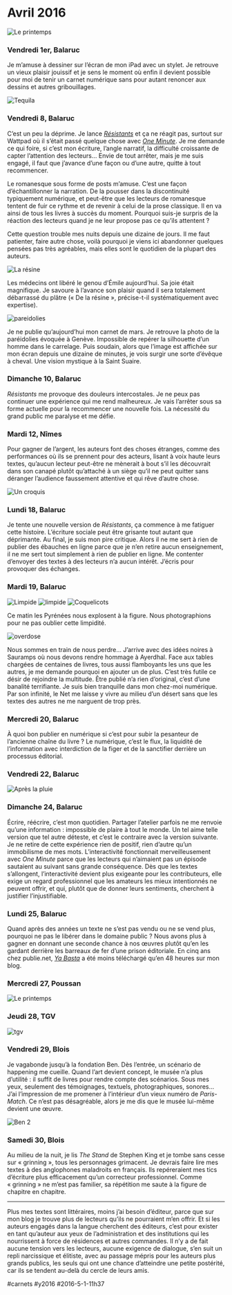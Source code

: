 # Avril 2016

![Le printemps](_i/horses.webp)

### Vendredi 1er, Balaruc

Je m’amuse à dessiner sur l’écran de mon iPad avec un stylet. Je retrouve un vieux plaisir jouissif et je sens le moment où enfin il devient possible pour moi de tenir un carnet numérique sans pour autant renoncer aux dessins et autres gribouillages.

![Tequila](_i/avril1.webp)

### Vendredi 8, Balaruc

C’est un peu la déprime. Je lance *[Résistants](../../page/resistants)* et ça ne réagit pas, surtout sur Wattpad où il s’était passé quelque chose avec *[One Minute](../../page/une-minute)*. Je me demande ce qui foire, si c’est mon écriture, l’angle narratif, la difficulté croissante de capter l’attention des lecteurs… Envie de tout arrêter, mais je me suis engagé, il faut que j’avance d’une façon ou d’une autre, quitte à tout recommencer.

Le romanesque sous forme de posts m’amuse. C’est une façon d’échantillonner la narration. De la pousser dans la discontinuité typiquement numérique, et peut-être que les lecteurs de romanesque tentent de fuir ce rythme et de revenir à celui de la prose classique. Il en va ainsi de tous les livres à succès du moment. Pourquoi suis-je surpris de la réaction des lecteurs quand je ne leur propose pas ce qu’ils attentent ?

Cette question trouble mes nuits depuis une dizaine de jours. Il me faut patienter, faire autre chose, voilà pourquoi je viens ici abandonner quelques pensées pas très agréables, mais elles sont le quotidien de la plupart des auteurs.

![La résine](_i/resine.webp)

Les médecins ont libéré le genou d’Émile aujourd’hui. Sa joie était magnifique. Je savoure à l’avance son plaisir quand il sera totalement débarrassé du plâtre (« De la résine », précise-t-il systématiquement avec expertise).

![pareidolies](_i/pareidolies.webp)

Je ne publie qu’aujourd’hui mon carnet de mars. Je retrouve la photo de la paréidolies évoquée à Genève. Impossible de repérer la silhouette d’un homme dans le carrelage. Puis soudain, alors que l’image est affichée sur mon écran depuis une dizaine de minutes, je vois surgir une sorte d’évêque à cheval. Une vision mystique à la Saint Suaire.

### Dimanche 10, Balaruc

*Résistants* me provoque des douleurs intercostales. Je ne peux pas continuer une expérience qui me rend malheureux. Je vais l’arrêter sous sa forme actuelle pour la recommencer une nouvelle fois. La nécessité du grand public me paralyse et me défie.

### Mardi 12, Nîmes

Pour gagner de l’argent, les auteurs font des choses étranges, comme des performances où ils se prennent pour des acteurs, lisant à voix haute leurs textes, qu’aucun lecteur peut-être ne mènerait à bout s’il les découvrait dans son canapé plutôt qu’attaché à un siège qu’il ne peut quitter sans déranger l’audience faussement attentive et qui rêve d’autre chose.

![Un croquis](_i/croqui.webp)

### Lundi 18, Balaruc

Je tente une nouvelle version de *Résistants*, ça commence à me fatiguer cette histoire. L’écriture sociale peut être grisante tout autant que déprimante. Au final, je suis mon pire critique. Alors il ne me sert à rien de publier des ébauches en ligne parce que je n’en retire aucun enseignement, il ne me sert tout simplement à rien de publier en ligne. Me contenter d’envoyer des textes à des lecteurs n’a aucun intérêt. J’écris pour provoquer des échanges.

### Mardi 19, Balaruc

![Limpide](_i/limpide.webp)
![limpide](_i/limpide2.webp)
![Coquelicots](_i/coquelicot.webp)

Ce matin les Pyrénées nous explosent à la figure. Nous photographions pour ne pas oublier cette limpidité.

![overdose](_i/overdose.webp)

Nous sommes en train de nous perdre… J’arrive avec des idées noires à Sauramps où nous devons rendre hommage à Ayerdhal. Face aux tables chargées de centaines de livres, tous aussi flamboyants les uns que les autres, je me demande pourquoi en ajouter un de plus. C’est très futile ce désir de rejoindre la multitude. Être publié n’a rien d’original, c’est d’une banalité terrifiante. Je suis bien tranquille dans mon chez-moi numérique. Par son infinité, le Net me laisse y vivre au milieu d’un désert sans que les textes des autres ne me narguent de trop près.

### Mercredi 20, Balaruc

À quoi bon publier en numérique si c’est pour subir la pesanteur de l’ancienne chaîne du livre ? Le numérique, c’est le flux, la liquidité de l’information avec interdiction de la figer et de la sanctifier derrière un processus éditorial.

### Vendredi 22, Balaruc

![Après la pluie](_i/pluie.webp)

### Dimanche 24, Balaruc

Écrire, réécrire, c’est mon quotidien. Partager l’atelier parfois ne me renvoie qu’une information : impossible de plaire à tout le monde. Un tel aime telle version que tel autre déteste, et c’est le contraire avec la version suivante. Je ne retire de cette expérience rien de positif, rien d’autre qu’un immobilisme de mes mots. L’interactivité fonctionnait merveilleusement avec *One Minute* parce que les lecteurs qui n’aimaient pas un épisode sautaient au suivant sans grande conséquence. Dès que les textes s’allongent, l’interactivité devient plus exigeante pour les contributeurs, elle exige un regard professionnel que les amateurs les mieux intentionnés ne peuvent offrir, et qui, plutôt que de donner leurs sentiments, cherchent à justifier l’injustifiable.

### Lundi 25, Balaruc

Quand après des années un texte ne s’est pas vendu ou ne se vend plus, pourquoi ne pas le libérer dans le domaine public ? Nous avons plus à gagner en donnant une seconde chance à nos œuvres plutôt qu’en les gardant derrière les barreaux de fer d’une prison éditoriale. En cinq ans chez publie.net, *[Ya Basta](../../page/ya-basta)* a été moins téléchargé qu’en 48 heures sur mon blog.

### Mercredi 27, Poussan

![Le printemps](_i/horses.webp)

### Jeudi 28, TGV

![tgv](_i/tgv.webp)

### Vendredi 29, Blois

Je vagabonde jusqu’à la fondation Ben. Dès l’entrée, un scénario de happening me cueille. Quand l’art devient concept, le musée n’a plus d’utilité : il suffit de livres pour rendre compte des scénarios. Sous mes yeux, seulement des témoignages, textuels, photographiques, sonores… J’ai l’impression de me promener à l’intérieur d’un vieux numéro de *Paris-Match*. Ce n’est pas désagréable, alors je me dis que le musée lui-même devient une œuvre.

![Ben 2](_i/blois6.webp)

### Samedi 30, Blois

Au milieu de la nuit, je lis *The Stand* de Stephen King et je tombe sans cesse sur « grinning », tous les personnages grimacent. Je devrais faire lire mes textes à des anglophones maladroits en français. Ils repéreraient mes tics d’écriture plus efficacement qu’un correcteur professionnel. Comme « grinning » ne m’est pas familier, sa répétition me saute à la figure de chapitre en chapitre.

---

Plus mes textes sont littéraires, moins j’ai besoin d’éditeur, parce que sur mon blog je trouve plus de lecteurs qu’ils ne pourraient m’en offrir. Et si les auteurs engagés dans la langue cherchent des éditeurs, c’est pour exister en tant qu’auteur aux yeux de l’administration et des institutions qui les nourrissent à force de résidences et autres commandes. Il n’y a de fait aucune tension vers les lecteurs, aucune exigence de dialogue, s’en suit un repli narcissique et élitiste, avec au passage mépris pour les auteurs plus grands publics, les seuls qui ont une chance d’atteindre une petite postérité, car ils se tendent au-delà du cercle de leurs amis.

#carnets #y2016 #2016-5-1-11h37
